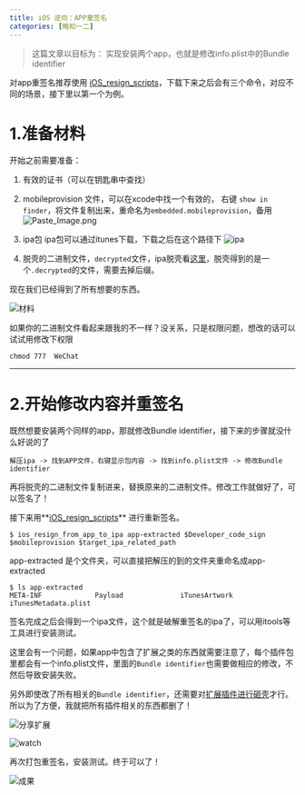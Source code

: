 ```yaml
---
title: iOS 逆向：APP重签名
categories: [略知一二]
---
```


> 这篇文章以目标为：
实现安装两个app，也就是修改info.plist中的Bundle identifier

对app重签名推荐使用 [iOS_resign_scripts](https://github.com/chenhengjie123/iOS_resign_scripts)，下载下来之后会有三个命令，对应不同的场景，接下里以第一个为例。
# 1.准备材料
开始之前需要准备：
1. 有效的证书（可以在钥匙串中查找）

2. mobileprovision 文件，可以在xcode中找一个有效的，
右键 ```show in finder```，将文件复制出来，重命名为```embedded.mobileprovision```，备用
![Paste_Image.png](http://upload-images.jianshu.io/upload_images/1681985-9e2b2644dd83c25d.png?imageMogr2/auto-orient/strip%7CimageView2/2/w/1240)
3. ipa包
ipa包可以通过itunes下载，下载之后在这个路径下
![ipa](http://upload-images.jianshu.io/upload_images/1681985-31e057129bf81160.png?imageMogr2/auto-orient/strip%7CimageView2/2/w/1240)

4. 脱壳的二进制文件，```decrypted```文件，ipa脱壳看[这里](http://www.jianshu.com/p/447690f2b551)，脱壳得到的是一个```.decrypted```的文件，需要去掉后缀。

现在我们已经得到了所有想要的东西。

![材料](http://upload-images.jianshu.io/upload_images/1681985-a3814f3c1c943c1a.png?imageMogr2/auto-orient/strip%7CimageView2/2/w/1240)

如果你的二进制文件看起来跟我的不一样？没关系，只是权限问题，想改的话可以试试用修改下权限

```
chmod 777  WeChat
```
---
# 2.开始修改内容并重签名
既然想要安装两个同样的app，那就修改Bundle identifier，接下来的步骤就没什么好说的了

```
解压ipa -> 找到APP文件，右键显示包内容 -> 找到info.plist文件 -> 修改Bundle identifier
```

再将脱壳的二进制文件复制进来，替换原来的二进制文件。修改工作就做好了，可以签名了！

接下来用**[iOS_resign_scripts](https://github.com/chenhengjie123/iOS_resign_scripts)** 进行重新签名。

```
$ ios_resign_from_app_to_ipa app-extracted $Developer_code_sign $mobileprovision $target_ipa_related_path

```

app-extracted 是个文件夹，可以直接把解压的到的文件夹重命名成app-extracted

```
$ ls app-extracted
META-INF             Payload              iTunesArtwork        iTunesMetadata.plist
```

签名完成之后会得到一个ipa文件，这个就是破解重签名的ipa了，可以用itools等工具进行安装测试。

这里会有一个问题，如果app中包含了扩展之类的东西就需要注意了，每个插件包里都会有一个info.plist文件，里面的```Bundle identifier```也需要做相应的修改，不然后导致安装失败。

另外即使改了所有相关的```Bundle identifier```，还需要对[扩展插件进行砸壳](https://nianxi.net/ios/dump-decrypted-ios-app-extensions.html)才行。所以为了方便，我就把所有插件相关的东西都删了！

![分享扩展](http://upload-images.jianshu.io/upload_images/1681985-b45a32eb9baeaa42.png?imageMogr2/auto-orient/strip%7CimageView2/2/w/1240)

![watch](http://upload-images.jianshu.io/upload_images/1681985-042b490b46744a65.png?imageMogr2/auto-orient/strip%7CimageView2/2/w/1240)


再次打包重签名，安装测试。终于可以了！

![成果](http://upload-images.jianshu.io/upload_images/1681985-d7bfdd5a512d0cc9.png?imageMogr2/auto-orient/strip%7CimageView2/2/w/1240)
